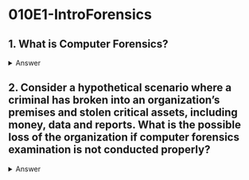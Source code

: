 # 010E1-IntroForensics

## 1. What is Computer Forensics?
<details>
<summary>Answer</summary>
<p>
Computer Forensics is the science of obtaining, preserving, and documenting evidence from digital electronic storage devices, such as computers, mobile devices, digital cameras, and various memory storage devices.
All must be done in a manner designed to preserve the probative value of the evidence and to assure its admissibility in a legal proceeding.
</p>
</details>  

## 2. Consider a hypothetical scenario where a criminal has broken into an organization’s premises and stolen critical assets, including money, data and reports. What is the possible loss of the organization if computer forensics examination is not conducted properly?
<details>
<summary>Answer</summary>
<p>

* Loss of evidence.
* Loss of valuable information such as customer files, private data, or other confidential information, may potentially render an organization vulnerable to legal or other action.
* For companies whose business models depend on protection of intellectual properties, maintaining confidentiality or whose business data is highly sought after commodity, such losses could be catastrophic if the data were not recovered in a timely manner.
* An organization risks losing a valuable opportunity to dignity and correct security weakness.
</p>
</details>  